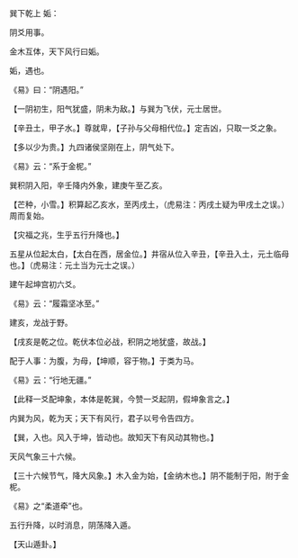 巽下乾上 姤：

阴爻用事。

金木互体，天下风行曰姤。

姤，遇也。

《易》曰：“阴遇阳。”

【一阴初生，阳气犹盛，阴未为敌。】与巽为飞伏，元士居世。

【辛丑土，甲子水。】尊就卑，【子孙与父母相代位。】定吉凶，只取一爻之象。

【多以少为贵。】九四诸侯坚刚在上，阴气处下。

《易》云：“系于金柅。”

巽积阴入阳，辛壬降内外象，建庚午至乙亥。

【芒种，小雪。】积算起乙亥水，至丙戌土，（虎易注：丙戌土疑为甲戌土之误。）周而复始。

【灾福之兆，生乎五行升降也。】

五星从位起太白，【太白在西，居金位。】井宿从位入辛丑，【辛丑入土，元土临母也。】（虎易注：元土当为元士之误。）

建午起坤宫初六爻。

《易》云：“履霜坚冰至。”

建亥，龙战于野。

【戌亥是乾之位。乾伏本位必战，积阴之地犹盛，故战。】

配于人事：为腹，为母，【坤顺，容于物。】于类为马。

《易》云：“行地无疆。”

【此释一爻配坤象，本体是乾巽，今赞一爻起阴，假坤象言之。】

内巽为风，乾为天；天下有风行，君子以号令告四方。

【巽，入也。风入于坤，皆动也。故知天下有风动其物也。】

天风气象三十六候。

【三十六候节气，降大风象。】木入金为始，【金纳木也。】阴不能制于阳，附于金柅。

《易》之“柔道牵”也。

五行升降，以时消息，阴荡降入遁。

【天山遁卦。】

